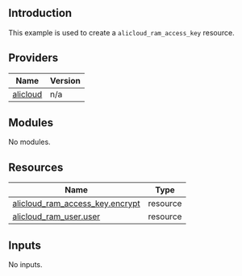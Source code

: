 ## Introduction

This example is used to create a `alicloud_ram_access_key` resource.

<!-- BEGIN_TF_DOCS -->
## Providers

| Name | Version |
|------|---------|
| <a name="provider_alicloud"></a> [alicloud](#provider\_alicloud) | n/a |

## Modules

No modules.

## Resources

| Name | Type |
|------|------|
| [alicloud_ram_access_key.encrypt](https://registry.terraform.io/providers/aliyun/alicloud/latest/docs/resources/ram_access_key) | resource |
| [alicloud_ram_user.user](https://registry.terraform.io/providers/aliyun/alicloud/latest/docs/resources/ram_user) | resource |

## Inputs

No inputs.
<!-- END_TF_DOCS -->    